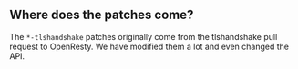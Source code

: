 ## Where does the patches come?

The `*-tlshandshake` patches originally come from the tlshandshake pull request to OpenResty.
We have modified them a lot and even changed the API.
